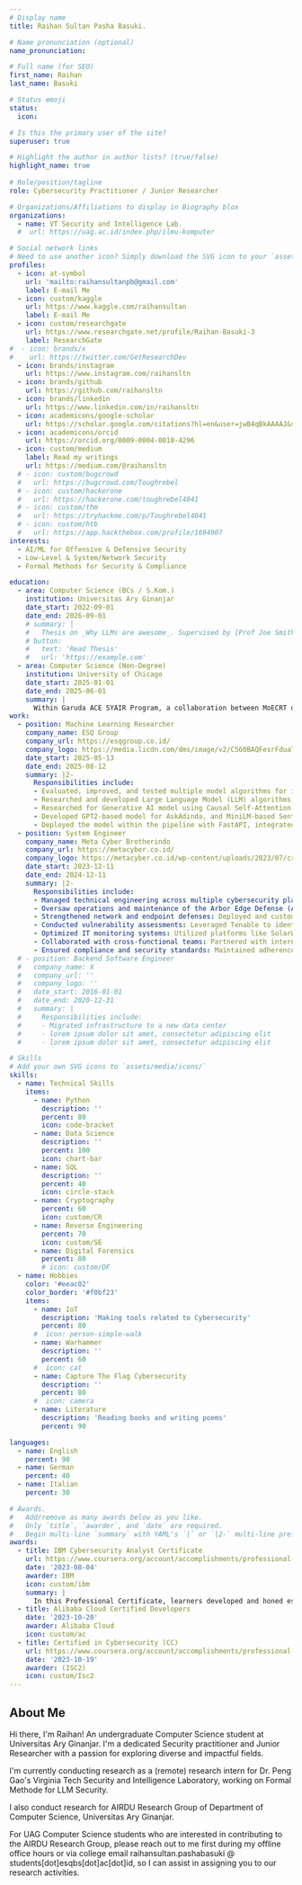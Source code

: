 ```yaml
---
# Display name
title: Raihan Sultan Pasha Basuki.

# Name pronunciation (optional)
name_pronunciation:

# Full name (for SEO)
first_name: Raihan
last_name: Basuki

# Status emoji
status:
  icon:

# Is this the primary user of the site?
superuser: true

# Highlight the author in author lists? (true/false)
highlight_name: true
      
# Role/position/tagline
role: Cybersecurity Practitioner / Junior Researcher

# Organizations/Affiliations to display in Biography blox
organizations:
  - name: VT Security and Intelligence Lab.
  #  url: https://uag.ac.id/index.php/ilmu-komputer

# Social network links
# Need to use another icon? Simply download the SVG icon to your `assets/media/icons/` folder.
profiles:
  - icon: at-symbol
    url: 'mailto:raihansultanpb@gmail.com'
    label: E-mail Me
  - icon: custom/kaggle
    url: https://www.kaggle.com/raihansultan
    label: E-mail Me
  - icon: custom/researchgate
    url: https://www.researchgate.net/profile/Raihan-Basuki-3
    label: ResearchGate
#  - icon: brands/x
#    url: https://twitter.com/GetResearchDev
  - icon: brands/instagram
    url: https://www.instagram.com/raihansltn
  - icon: brands/github
    url: https://github.com/raihansltn
  - icon: brands/linkedin
    url: https://www.linkedin.com/in/raihansltn
  - icon: academicons/google-scholar
    url: https://scholar.google.com/citations?hl=en&user=jwB4qBkAAAAJ&view_op=list_works&gmla=AL3_zijqw0rHTAl2lH8F9ZFq1QaxIuQkHzMEI_mY8P4iNdqh3ylq1dWelPYnv7JIVG5UOUiqmPpri48dSZDfmNOGUw_Ntdd42o39DDfXa6SgyJJSrkEe93QcH6_lLB8rEf1LPD2tdpA9ts3dO0RZ3z0&iaan=Raihan+Sultan
  - icon: academicons/orcid
    url: https://orcid.org/0009-0004-0010-4296
  - icon: custom/medium
    label: Read my writings
    url: https://medium.com/@raihansltn
  # - icon: custom/bugcrowd
  #   url: https://bugcrowd.com/Toughrebel
  # - icon: custom/hackerone
  #   url: https://hackerone.com/toughrebel4041
  # - icon: custom/thm
  #   url: https://tryhackme.com/p/Toughrebel4041
  # - icon: custom/htb
  #   url: https://app.hackthebox.com/profile/1694907
interests:
  - AI/ML for Offensive & Defensive Security
  - Low-Level & System/Network Security
  - Formal Methods for Security & Compliance

education:
  - area: Computer Science (BCs / S.Kom.)
    institution: Universitas Ary Ginanjar
    date_start: 2022-09-01
    date_end: 2026-09-01
    # summary: |
    #   Thesis on _Why LLMs are awesome_. Supervised by [Prof Joe Smith](https://example.com). Presented papers at 5 IEEE conferences with the contributions being published in 2 Springer journals.
    # button:
    #   text: 'Read Thesis'
    #   url: 'https://example.com'
  - area: Computer Science (Non-Degree)
    institution: University of Chicago
    date_start: 2025-01-01
    date_end: 2025-06-01
    summary: |
      Within Garuda ACE SYAIR Program, a collaboration between MoECRT of Indonesia and University of Chicago. I undergo System and AI Research Training Program (SYAIR) under Prof. Haryadi Gunawi.
work:
  - position: Machine Learning Researcher
    company_name: ESQ Group
    company_url: https://esqgroup.co.id/
    company_logo: https://media.licdn.com/dms/image/v2/C560BAQFesrFduaTlKg/company-logo_200_200/company-logo_200_200/0/1630642067810/esqgroup_logo?e=1758758400&v=beta&t=U6xrTs8lkgaBNiEa1-4F5mSrP8-sviWTSpQ-bn4zbJk
    date_start: 2025-05-13
    date_end: 2025-08-12
    summary: |2-
      Responsibilities include:
      - Evaluated, improved, and tested multiple model algorithms for implementation in the Talent DNA™ AskAdinda feature.
      - Researched and developed Large Language Model (LLM) algorithms, pipeline, and environment to support the upcoming project.
      - Researched for Generative AI model using Causal Self-Attention, and Multi-Layer Perceptron (MLP) algorithms within its architecture.
      - Developed GPT2-based model for AskAdinda, and MiniLM-based Sentence Transformers.
      - Deployed the model within the pipeline with FastAPI, integrated it with Streamlit-based RAG.
  - position: System Engineer
    company_name: Meta Cyber Brotherindo
    company_url: https://metacyber.co.id/
    company_logo: https://metacyber.co.id/wp-content/uploads/2023/07/cropped-Screenshot_29-removebg-preview-385x187.png
    date_start: 2023-12-11
    date_end: 2024-12-11
    summary: |2-
      Responsibilities include:
      - Managed technical engineering across multiple cybersecurity platforms: Delivered solutions for diverse clients by implementing and maintaining platforms like SolarWinds and Splunk for IT monitoring, SentinelOne for endpoint protection, and Tenable for comprehensive vulnerability assessments. Ensured seamless integration and optimal performance for each platform.
      - Oversaw operations and maintenance of the Arbor Edge Defense (AED) platform: Specialized in DDoS mitigation using AED by Netscout, performing proactive system checks, updates, and fine-tuning configurations to fortify client network security postures.
      - Strengthened network and endpoint defenses: Deployed and customized advanced endpoint protection platforms, ensuring robust threat detection, prevention, and response across client environments.
      - Conducted vulnerability assessments: Leveraged Tenable to identify, analyze, and mitigate critical vulnerabilities, providing actionable reports and remediation plans to improve security resilience.
      - Optimized IT monitoring systems: Utilized platforms like SolarWinds and Splunk to deliver real-time monitoring, logging, and analytics solutions, enabling proactive incident detection and resolution.
      - Collaborated with cross-functional teams: Partnered with internal teams and client stakeholders to design, implement, and manage tailored security solutions aligned with organizational objectives.
      - Ensured compliance and security standards: Maintained adherence to industry best practices and compliance requirements by configuring platforms to meet rigorous security benchmarks.
  # - position: Backend Software Engineer
  #   company_name: X
  #   company_url: ''
  #   company_logo: ''
  #   date_start: 2016-01-01
  #   date_end: 2020-12-31
  #   summary: |
  #     Responsibilities include:
  #     - Migrated infrastructure to a new data center
  #     - lorem ipsum dolor sit amet, consectetur adipiscing elit
  #     - lorem ipsum dolor sit amet, consectetur adipiscing elit

# Skills
# Add your own SVG icons to `assets/media/icons/`
skills:
  - name: Technical Skills
    items:
      - name: Python
        description: ''
        percent: 80
        icon: code-bracket
      - name: Data Science
        description: ''
        percent: 100
        icon: chart-bar
      - name: SQL
        description: ''
        percent: 40
        icon: circle-stack
      - name: Cryptography
        percent: 60
        icon: custom/CR
      - name: Reverse Engineering
        percent: 70
        icon: custom/SE
      - name: Digital Forensics
        percent: 80
        # icon: custom/DF
  - name: Hobbies
    color: '#eeac02'
    color_border: '#f0bf23'
    items:
      - name: IoT
        description: 'Making tools related to Cybersecurity'
        percent: 80
      #  icon: person-simple-walk
      - name: Warhammer
        description: ''
        percent: 60
      #  icon: cat
      - name: Capture The Flag Cybersecurity
        description: ''
        percent: 80
      #  icon: camera
      - name: Literature
        description: 'Reading books and writing poems'
        percent: 90

languages:
  - name: English
    percent: 90
  - name: German
    percent: 40
  - name: Italian
    percent: 30

# Awards.
#   Add/remove as many awards below as you like.
#   Only `title`, `awarder`, and `date` are required.
#   Begin multi-line `summary` with YAML's `|` or `|2-` multi-line prefix and indent 2 spaces below.
awards:
  - title: IBM Cybersecurity Analyst Certificate
    url: https://www.coursera.org/account/accomplishments/professional-cert/AZG54QE7NQL8
    date: '2023-08-04'
    awarder: IBM
    icon: custom/ibm
    summary: |
      In this Professional Certificate, learners developed and honed essential knowledge and skills to enter today's dynamic cybersecurity workforce. Learners developed knowledge of cybersecurity analyst tools including data protection; endpoint protection; SIEM; and systems and network fundamentals; acquired knowledge around key compliance and threat intelligence topics important in today's cybersecurity landscape; gained skills for incident responses and forensics. The learner's knowledge and skills were tested through multiple assessments throughout the courses, a real-world breach case study and several hands on virtual labs. The learner also achieved a passing score on a final assessment course covering all content from the previous seven courses.
  - title: Alibaba Cloud Certified Developers
    date: '2023-10-20'
    awarder: Alibaba Cloud
    icon: custom/ac
  - title: Certified in Cybersecurity (CC)
    url: https://www.coursera.org/account/accomplishments/professional-cert/AZG54QE7NQL8
    date: '2023-10-19'
    awarder: (ISC2)
    icon: custom/Isc2
---
```


## About Me

Hi there, I'm Raihan! An undergraduate Computer Science student at Universitas Ary Ginanjar. I'm a dedicated Security practitioner and Junior Researcher with a passion for exploring diverse and impactful fields.

I'm currently conducting research as a (remote) research intern for Dr. Peng Gao's Virginia Tech Security and Intelligence Laboratory, working on Formal Methode for LLM Security.

I also conduct research for AIRDU Research Group of Department of Computer Science, Universitas Ary Ginanjar.

For UAG Computer Science students who are interested in contributing to the AIRDU Research Group, please reach out to me first during my offline office hours or via college email raihansultan.pashabasuki @ students[dot]esqbs[dot]ac[dot]id, so I can assist in assigning you to our research activities.